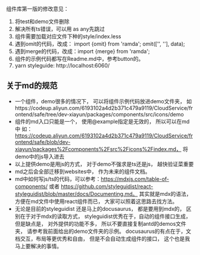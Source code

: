 组件库第一版的修改意见：
1. 将test和demo文件删除
2. 解决所有ts错误，可以用 as any先跳过
3. 组件需要加载对应文件下种的style/index.less
4. 遇到omit的代码，改成： import {omit} from 'ramda'; omit(['', ''], data);
5. 遇到merge的代码，改成：import {merge} from 'ramda';
6. 组件的示例代码都写在Readme.md中，参考button的。
7. yarn styleguide:  http://localhost:6060/

## 关于md的规范
- 一个组件，demo很多的情况下， 可以将组件示例代码放进demo文件夹， 如https://codeup.aliyun.com/6193102a4d2b371c479a9119/CloudService/frontend/safe/tree/dev-xiayun/packages/components/src/icons/demo
- 组件的md入口只能是一个， 使用@example指定是无效的， 所以可以在md中 如：https://codeup.aliyun.com/6193102a4d2b371c479a9119/CloudService/frontend/safe/blob/dev-xiayun/packages%2Fcomponents%2Fsrc%2Ficons%2Findex.md， 将demo中的js导入进去
- 以上提供demo是用js的方式， 对于demo不强求是ts还是js， 越快验证菜重要
- md之后会全部迁移到websites中， 作为未来的组件文档。
- md中如何写js/ts的代码，可以参考：https://mdxjs.com/table-of-components/ 或者 https://github.com/styleguidist/react-styleguidist/blob/master/docs/Documenting.md。 其实就是mdx的语法， 方便在md文件中使用react组件而已， 大家可以照着这思路去找方法。
- 无论是目前的styleguidist 还是马上的docusaurus， 都是要用到mdx的， 区别在于对于mdx的读取方式， styleguidist优秀在于，自动的组件接口生成，但是缺点是， 对外提供的功能不多， 所以不要直接复制antd的demos文件夹， 请参考我前面给出的demo文件夹的示例。 docusaurus的有点在于，文档交互，布局等更优秀和自由， 但是不会自动生成组件的接口， 这个也是我马上要解决的事情。
